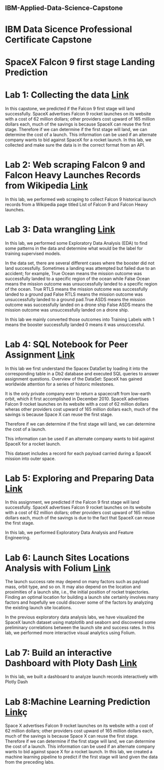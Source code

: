 ## IBM-Applied-Data-Science-Capstone
# IBM Data Sicence Professional Certificate Capstone

# SpaceX Falcon 9 first stage Landing Prediction

# Lab 1: Collecting the data [Link](https://github.com/jesushidalgosanchez/IBM-Applied-Data-Science-Capstone/blob/main/01.-jupyter-labs-spacex-data-collection-api.ipynb)

In this capstone, we predicted if the Falcon 9 first stage will land successfully. SpaceX advertises Falcon 9 rocket launches on its website with a cost of 62 million dollars; other providers cost upward of 165 million dollars each, much of the savings is because SpaceX can reuse the first stage. Therefore if we can determine if the first stage will land, we can determine the cost of a launch. This information can be used if an alternate company wants to bid against SpaceX for a rocket launch. In this lab, we collected and make sure the data is in the correct format from an API.

# Lab 2: Web scraping Falcon 9 and Falcon Heavy Launches Records from Wikipedia [Link](https://github.com/jesushidalgosanchez/IBM-Applied-Data-Science-Capstone/blob/main/02.-jupyter-labs-webscraping.ipynb)

In this lab, we performed web scraping to collect Falcon 9 historical launch records from a Wikipedia page titled List of Falcon 9 and Falcon Heavy launches.

# Lab 3: Data wrangling [Link](https://github.com/jesushidalgosanchez/IBM-Applied-Data-Science-Capstone/blob/main/03.-labs-jupyter-spacex-Data%20wrangling.ipynb)

In this lab, we performed some Exploratory Data Analysis (EDA) to find some patterns in the data and determine what would be the label for training supervised models.

In the data set, there are several different cases where the booster did not land successfully. Sometimes a landing was attempted but failed due to an accident; for example, True Ocean means the mission outcome was successfully landed to a specific region of the ocean while False Ocean means the mission outcome was unsuccessfully landed to a specific region of the ocean. True RTLS means the mission outcome was successfully landed to a ground pad False RTLS means the mission outcome was unsuccessfully landed to a ground pad.True ASDS means the mission outcome was successfully landed on a drone ship False ASDS means the mission outcome was unsuccessfully landed on a drone ship.

In this lab we  mainly converted those outcomes into Training Labels with 1 means the booster successfully landed 0 means it was unsuccessful.

# Lab 4: SQL Notebook for Peer Assignment [Link](https://github.com/jesushidalgosanchez/IBM-Applied-Data-Science-Capstone/blob/main/04.-jupyter-labs-eda-sql-coursera_sqllite.ipynb)

In this lab we first understand the Spacex DataSet by loading it into the corresponding table in a Db2 database and executed SQL queries to answer assignment questions.
Overview of the DataSet: SpaceX has gained worldwide attention for a series of historic milestones.

It is the only private company ever to return a spacecraft from low-earth orbit, which it first accomplished in December 2010. SpaceX advertises Falcon 9 rocket launches on its website with a cost of 62 million dollars wheras other providers cost upward of 165 million dollars each, much of the savings is because Space X can reuse the first stage.

Therefore if we can determine if the first stage will land, we can determine the cost of a launch.

This information can be used if an alternate company wants to bid against SpaceX for a rocket launch.

This dataset includes a record for each payload carried during a SpaceX mission into outer space.

# Lab 5: Exploring and Preparing Data [Link](https://github.com/jesushidalgosanchez/IBM-Applied-Data-Science-Capstone/blob/main/05.-jupyter-labs-eda-dataviz.ipynb)

In this assignment, we predicted if the Falcon 9 first stage will land successfully. SpaceX advertises Falcon 9 rocket launches on its website with a cost of 62 million dollars; other providers cost upward of 165 million dollars each, much of the savings is due to the fact that SpaceX can reuse the first stage.

In this lab, we performed Exploratory Data Analysis and Feature Engineering.

# Lab 6: Launch Sites Locations Analysis with Folium [Link](https://github.com/jesushidalgosanchez/IBM-Applied-Data-Science-Capstone/blob/main/06.-lab_jupyter_launch_site_location.ipynb)

The launch success rate may depend on many factors such as payload mass, orbit type, and so on. It may also depend on the location and proximities of a launch site, i.e., the initial position of rocket trajectories. Finding an optimal location for building a launch site certainly involves many factors and hopefully we could discover some of the factors by analyzing the existing launch site locations.

In the previous exploratory data analysis labs, we have visualized the SpaceX launch dataset using matplotlib and seaborn and discovered some preliminary correlations between the launch site and success rates. In this lab, we performed more interactive visual analytics using Folium.

# Lab 7: Build an interactive Dashboard with Ploty Dash [Link](https://github.com/jesushidalgosanchez/IBM-Applied-Data-Science-Capstone/blob/main/07.-spacex_dash_app.py)

In this lab, we built a dashboard to analyze launch records interactively with Plotly Dash

# Lab 8:Machine Learning Prediction [Link](https://github.com/jesushidalgosanchez/IBM-Applied-Data-Science-Capstone/blob/main/08.-SpaceX_Machine_Learning_Prediction_Part_5.jupyterlite.ipynb)ç

Space X advertises Falcon 9 rocket launches on its website with a cost of 62 million dollars; other providers cost upward of 165 million dollars each, much of the savings is because Space X can reuse the first stage. Therefore if we can determine if the first stage will land, we can determine the cost of a launch. This information can be used if an alternate company wants to bid against space X for a rocket launch. In this lab, we created a machine learning pipeline to predict if the first stage will land given the data from the preceding labs.

